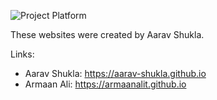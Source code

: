 ![Project Platform](https://github.com/Aarav-Shukla/Project-Platform/blob/main/ProjectPlatform/projectplatform.jpg?raw=true)


These websites were created by Aarav Shukla. 

Links:
* Aarav Shukla: https://aarav-shukla.github.io
* Armaan Ali: https://armaanalit.github.io
